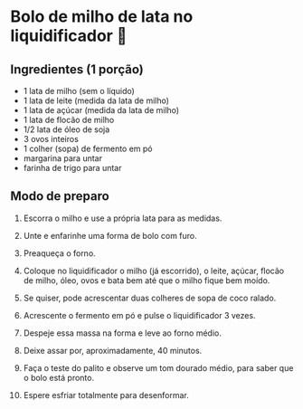 # Bolo de milho de lata no liquidificador 🌽
## Ingredientes (1 porção)


 - 1 lata de milho (sem o líquido)
 - 1 lata de leite (medida da lata de milho)
 - 1 lata de açúcar (medida da lata de milho)
 - 1 lata de flocão de milho
 - 1/2 lata de óleo de soja
 - 3 ovos inteiros
 - 1 colher (sopa) de fermento em pó
 - margarina para untar
 - farinha de trigo para untar

## Modo de preparo
1. Escorra o milho e use a própria lata para as medidas.

2. Unte e enfarinhe uma forma de bolo com furo.

3. Preaqueça o forno.

4. Coloque no liquidificador o milho (já escorrido), o leite, açúcar, flocão de milho, óleo, ovos e bata bem até que o milho fique bem moído.

5. Se quiser, pode acrescentar duas colheres de sopa de coco ralado.

6. Acrescente o fermento em pó e pulse o liquidificador 3 vezes.

7. Despeje essa massa na forma e leve ao forno médio.

8. Deixe assar por, aproximadamente, 40 minutos.

9. Faça o teste do palito e observe um tom dourado médio, para saber que o bolo está pronto.

10. Espere esfriar totalmente para desenformar.

